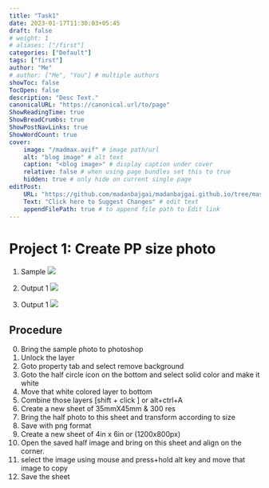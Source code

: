 ```yaml
---
title: "Task1"
date: 2023-01-17T11:30:03+05:45
draft: false
# weight: 1
# aliases: ["/first"]
categories: ["Default"]
tags: ["first"]
author: "Me"
# author: ["Me", "You"] # multiple authors
showToc: false
TocOpen: false
description: "Desc Text."
canonicalURL: "https://canonical.url/to/page"
ShowReadingTime: true
ShowBreadCrumbs: true
ShowPostNavLinks: true
ShowWordCount: true
cover:
    image: "/madmax.avif" # image path/url
    alt: "blog image" # alt text
    caption: "<blog image>" # display caption under cover
    relative: false # when using page bundles set this to true
    hidden: true # only hide on current single page
editPost:
    URL: "https://github.com/madanbajgai/madanbajgai.github.io/tree/master/content/posts/"
    Text: "Click here to Suggest Changes" # edit text
    appendFilePath: true # to append file path to Edit link
---
```


# Project 1: Create PP size photo

1. Sample
![](/images/photoshop/task1/man.jpg)

2. Output 1
![](/images/photoshop/task1/ppsize.png)

3. Output 1
![](/images/photoshop/task1/print.png)

## Procedure

0. Bring the sample photo to photoshop
1. Unlock the layer
2. Goto property tab and select remove background
3. Goto the half circle icon on the bottom and select solid color and make it white
4. Move that white colored layer to bottom
5. Combine those layers [shift + click ] or alt+ctrl+A
6. Create a new sheet of 35mmX45mm & 300 res
7. Bring the half photo to this sheet and transform according to size
8. Save with png format
9. Create a new sheet of 4in x 6in or (1200x800px)
10. Open the saved half image and bring on this sheet and align on the corner.
11. select the image using mouse and press+hold alt key and move that image to copy
12. Save the sheet